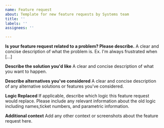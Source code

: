 ```yaml
---
name: Feature request
about: Template for new feature requests by Systems team
title: ''
labels: ''
assignees: ''

---
```


**Is your feature request related to a problem? Please describe.**
A clear and concise description of what the problem is. Ex. I'm always frustrated when [...]

**Describe the solution you'd like**
A clear and concise description of what you want to happen.

**Describe alternatives you've considered**
A clear and concise description of any alternative solutions or features you've considered.

**Logic Replaced**
If applicable, describe which logic this feature request would replace. Please include any relevant information about the old logic including names,ticket numbers, and parametric information.

**Additional context**
Add any other context or screenshots about the feature request here.
